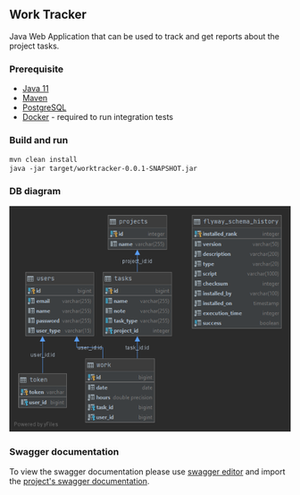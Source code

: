 ## Work Tracker

Java Web Application that can be used to track and get reports about the project tasks.

### Prerequisite
* [Java 11](https://openjdk.java.net/)
* [Maven](https://maven.apache.org/)
* [PostgreSQL](https://hub.docker.com/_/postgres)
* [Docker](https://www.docker.com/) - required to run integration tests

### Build and run
```shell script
mvn clean install
java -jar target/worktracker-0.0.1-SNAPSHOT.jar
```

### DB diagram
![db-diagram](https://github.com/ifdi/worktracker/blob/master/db-diagram.png "DB diagram")

### Swagger documentation
To view the swagger documentation please use [swagger editor](https://editor.swagger.io/) and import the 
[project's swagger documentation](https://github.com/ifdi/worktracker/blob/master/swagger-doc.json).

